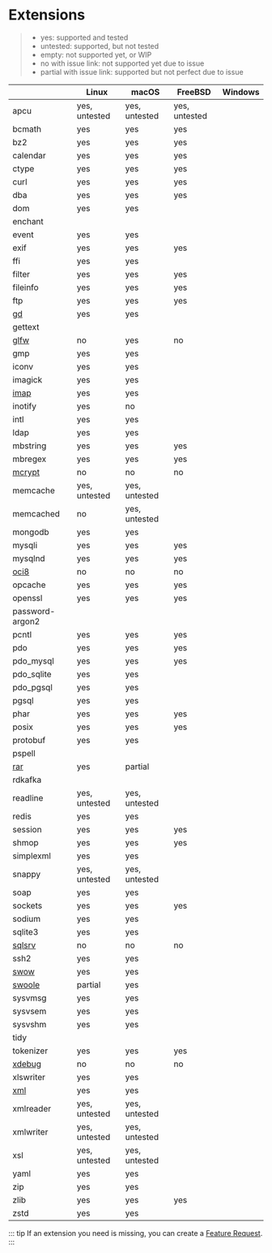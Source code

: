 # Extensions

> - yes: supported and tested
> - untested: supported, but not tested
> - empty: not supported yet, or WIP
> - no with issue link: not supported yet due to issue
> - partial with issue link: supported but not perfect due to issue

|                                    | Linux         | macOS         | FreeBSD       | Windows |
|------------------------------------|---------------|---------------|---------------|---------|
| apcu                               | yes, untested | yes, untested | yes, untested |         |
| bcmath                             | yes           | yes           | yes           |         |
| bz2                                | yes           | yes           | yes           |         |
| calendar                           | yes           | yes           | yes           |         |
| ctype                              | yes           | yes           | yes           |         |
| curl                               | yes           | yes           | yes           |         |
| dba                                | yes           | yes           | yes           |         | 
| dom                                | yes           | yes           |               |         |
| enchant                            |               |               |               |         |
| event                              | yes           | yes           |               |         |
| exif                               | yes           | yes           | yes           |         |
| ffi                                | yes           | yes           |               |         |
| filter                             | yes           | yes           | yes           |         |
| fileinfo                           | yes           | yes           | yes           |         |
| ftp                                | yes           | yes           | yes           |         |
| [gd](./extension-notes#gd)         | yes           | yes           |               |         |
| gettext                            |               |               |               |         |
| [glfw](./extension-notes#glfw)     | no            | yes           | no            |         |
| gmp                                | yes           | yes           |               |         |
| iconv                              | yes           | yes           |               |         |
| imagick                            | yes           | yes           |               |         |
| [imap](./extension-notes#imap)     | yes           | yes           |               |         |
| inotify                            | yes           | no            |               |         |
| intl                               | yes           | yes           |               |         |
| ldap                               | yes           | yes           |               |         |
| mbstring                           | yes           | yes           | yes           |         |
| mbregex                            | yes           | yes           | yes           |         |
| [mcrypt](./extension-notes#mcrypt) | no            | no            | no            |         |
| memcache                           | yes, untested | yes, untested |               |         |
| memcached                          | no            | yes, untested |               |         |
| mongodb                            | yes           | yes           |               |         |
| mysqli                             | yes           | yes           | yes           |         |
| mysqlnd                            | yes           | yes           | yes           |         |
| [oci8](./extension-notes#oci8)     | no            | no            | no            |         |
| opcache                            | yes           | yes           | yes           |         |
| openssl                            | yes           | yes           | yes           |         |
| password-argon2                    |               |               |               |         |
| pcntl                              | yes           | yes           | yes           |         |
| pdo                                | yes           | yes           | yes           |         |
| pdo_mysql                          | yes           | yes           | yes           |         |
| pdo_sqlite                         | yes           | yes           |               |         |
| pdo_pgsql                          | yes           | yes           |               |         |
| pgsql                              | yes           | yes           |               |         |
| phar                               | yes           | yes           | yes           |         |
| posix                              | yes           | yes           | yes           |         |
| protobuf                           | yes           | yes           |               |         |
| pspell                             |               |               |               |         |
| [rar](./extension-notes#rar)       | yes           | partial       |               |         |
| rdkafka                            |               |               |               |         |
| readline                           | yes, untested | yes, untested |               |         |
| redis                              | yes           | yes           |               |         |
| session                            | yes           | yes           | yes           |         |
| shmop                              | yes           | yes           | yes           |         |
| simplexml                          | yes           | yes           |               |         |
| snappy                             | yes, untested | yes, untested |               |         |
| soap                               | yes           | yes           |               |         |
| sockets                            | yes           | yes           | yes           |         |
| sodium                             | yes           | yes           |               |         |
| sqlite3                            | yes           | yes           |               |         |
| [sqlsrv](./extension-notes#sqlsrv) | no            | no            | no            |         |
| ssh2                               | yes           | yes           |               |         |
| [swow](./extension-notes#swow)     | yes           | yes           |               |         |
| [swoole](./extension-notes#swoole) | partial       | yes           |               |         |
| sysvmsg                            | yes           | yes           |               |         |
| sysvsem                            | yes           | yes           |               |         |
| sysvshm                            | yes           | yes           |               |         |
| tidy                               |               |               |               |         |
| tokenizer                          | yes           | yes           | yes           |         |
| [xdebug](./extension-notes#xdebug) | no            | no            | no            |         |
| xlswriter                          | yes           | yes           |               |         |
| [xml](./extension-notes#xml)       | yes           | yes           |               |         |
| xmlreader                          | yes, untested | yes, untested |               |         |
| xmlwriter                          | yes, untested | yes, untested |               |         |
| xsl                                | yes, untested | yes, untested |               |         |
| yaml                               | yes           | yes           |               |         |
| zip                                | yes           | yes           |               |         |
| zlib                               | yes           | yes           | yes           |         |
| zstd                               | yes           | yes           |               |         |

::: tip
If an extension you need is missing, you can create a [Feature Request](https://github.com/crazywhalecc/static-php-cli/issues).
:::
